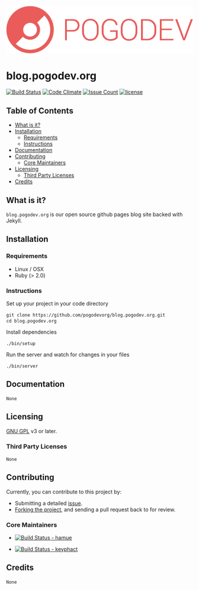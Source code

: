 [![POGODEV](https://github.com/pogodevorg/assets/blob/master/public/img/logo-github.png?raw=true)](https://pogodev.org)

# blog.pogodev.org
[![Build Status](https://travis-ci.org/pogodevorg/blog.pogodev.org.svg?branch=master)](https://travis-ci.org/pogodevorg/blog.pogodev.org) [![Code Climate](https://codeclimate.com/github/pogodevorg/blog.pogodev.org/badges/gpa.svg)](https://codeclimate.com/github/pogodevorg/blog.pogodev.org) [![Issue Count](https://codeclimate.com/github/pogodevorg/blog.pogodev.org/badges/issue_count.svg)](https://codeclimate.com/github/pogodevorg/blog.pogodev.org) [![license](https://img.shields.io/github/license/pogodevorg/blog.pogodev.org.svg?maxAge=2592000?style=flat-square)](https://github.com/pogodevorg/blog.pogodev.org/blob/master/LICENSE)

## Table of Contents
* [What is it?](#what-is-it)
* [Installation](#installation)
  * [Requirements](#requirements)
  * [Instructions](#instructions)
* [Documentation](#documentation)
* [Contributing](#contributing)
  * [Core Maintainers](#core-maintainers)
* [Licensing](#licensing)
  * [Third Party Licenses](#third-party-licenses)
* [Credits](#credits)

## What is it?
`blog.pogodev.org` is our open source github pages blog site backed with Jekyll.

## Installation

### Requirements
- Linux / OSX
- Ruby (> 2.0)

### Instructions
Set up your project in your code directory
```
git clone https://github.com/pogodevorg/blog.pogodev.org.git
cd blog.pogodev.org
```

Install dependencies
```
./bin/setup
```

Run the server and watch for changes in your files
```
./bin/server
```

## Documentation
    None

## Licensing
[GNU GPL](https://github.com/pogodevorg/blog.pogodev.org/blob/master/LICENSE) v3 or later.

### Third Party Licenses
    None

## Contributing
Currently, you can contribute to this project by:
* Submitting a detailed [issue](https://github.com/pogodevorg/blog.pogodev.org/issues/new).
* [Forking the project](https://github.com/pogodevorg/blog.pogodev.org/fork), and sending a pull request back to for review.

### Core Maintainers

* [![Build Status](https://github.com/hamue.png?size=36) - hamue](https://github.com/hamue)

* [![Build Status](https://github.com/keyphact.png?size=36) - keyphact](https://github.com/keyphact)

## Credits
    None
